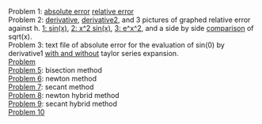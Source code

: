 Problem 1: [absolute error](https://Jaredcl1994.github.io/math4610/SoftwareManual/abserr) [relative error](https://Jaredcl1994.github.io/math4610/SoftwareManual/relerr)   
Problem 2: [derivative](https://Jaredcl1994.github.io/math4610/SoftwareManual/derivative1.md), [derivative2](https://Jaredcl1994.github.io/math4610/SoftwareManual/derivative2), and 3 pictures of graphed relative error against h. [1: sin(x)](https://Jaredcl1994.github.io/math4610/homework2/sinx.png), [2: x^2 sin(x)](https://Jaredcl1994.github.io/math4610/homework2/x2sinx.png), [3: e^x^2](https://Jaredcl1994.github.io/math4610/homework2/ex2.png), and a side by side [comparison](https://Jaredcl1994.github.io/math4610/homework2/sqrtx.png) of sqrt(x).    
Problem 3: text file of absolute error for the evaluation of sin(0) by derivative1 [with and without](https://Jaredcl1994.github.io/math4610/homework2/sin_comparison.txt) taylor series expansion.     
[Problem ]()  
[Problem 5](https://Jaredcl1994.github.io/math4610/SoftwareManual/bisection): bisection method  
[Problem 6](https://Jaredcl1994.github.io/math4610/SoftwareManual/newton): newton method  
[Problem 7](https://Jaredcl1994.github.io/math4610/SoftwareManual/secant): secant method  
[Problem 8](https://Jaredcl1994.github.io/math4610/SoftwareManual/newthybrid): newton hybrid method  
[Problem 9](https://Jaredcl1994.github.io/math4610/SoftwareManual/sechybrid): secant hybrid method  
[Problem 10]()  

